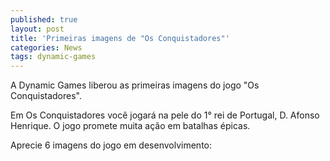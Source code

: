 ```yaml
---
published: true
layout: post
title: 'Primeiras imagens de "Os Conquistadores"'
categories: News
tags: dynamic-games
---
```

A Dynamic Games liberou as primeiras imagens do jogo "Os Conquistadores".

Em Os Conquistadores você jogará na pele do 1° rei de Portugal, D. Afonso Henrique. O jogo promete muita ação em batalhas épicas.

Aprecie 6 imagens do jogo em desenvolvimento:

